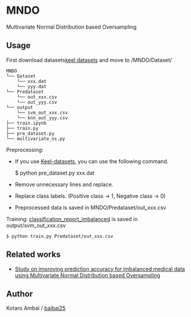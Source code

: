 # MNDO
Multivariate Normal Distribution based Oversampling

## Usage

First download datasets[keel datasets](http://sci2s.ugr.es/keel/datasets.php) and move to /MNDO/Dataset/

    MNDO
    └── Dataset
        └── xxx.dat
        └── yyy.dat
    └── Predataset
        └── out_xxx.csv
        └── out_yyy.csv
    └── output
        └── svm_out_xxx.csv
        └── knn_out_yyy.csv        
    ├── train.ipynb
    ├── train.py
    ├── pre_dataset.py
    └── multivariate_os.py 

Preprocessing:
+ If you use [Keel-datasets](http://sci2s.ugr.es/keel/datasets.php), you can use the following command.

    $ python pre_dataset.py xxx.dat

+ Remove unnecessary lines and replace.
+ Replace class labels. (Positive class -> 1, Negative class -> 0)
+ Preprocessed data is saved in MNDO/Predataset/out_xxx.csv

Training:
[classification_report_imbalanced](http://contrib.scikit-learn.org/imbalanced-learn/stable/generated/imblearn.metrics.classification_report_imbalanced.html) is saved in output/svm_out_xxx.csv
    
    $ python train.py Predataset/out_xxx.csv

## Related works
- [Study on improving prediction accuracy for imbalanced medical data using Multivariate Normal Distribution based Oversampling](http://sotsuron.sd.soft.iwate-pu.ac.jp/images/sotsuron/PDF/0312014015_20180111111148_0312014015.pdf)

## Author
Kotaro Ambai / [baibai25](https://github.com/baibai25)
